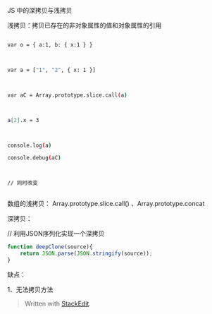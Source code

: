 JS 中的深拷贝与浅拷贝

浅拷贝：拷贝已存在的非对象属性的值和对象属性的引用

``` bash

var o = { a:1, b: { x:1 } }



var a = ["1", "2", { x: 1 }]



var aC = Array.prototype.slice.call(a)



a[2].x = 3



console.log(a)

console.debug(aC)



// 同时改变



```

数组的浅拷贝： Array.prototype.slice.call() 、Array.prototype.concat

深拷贝：

<!-- TODO -->

// 利用JSON序列化实现一个深拷贝

```javascript
function deepClone(source){
    return JSON.parse(JSON.stringify(source));
}
```

缺点：

1、无法拷贝方法

> Written with [StackEdit](https://stackedit.io/).
<!--stackedit_data:
eyJoaXN0b3J5IjpbNDI1NzcwNzU3XX0=
-->
